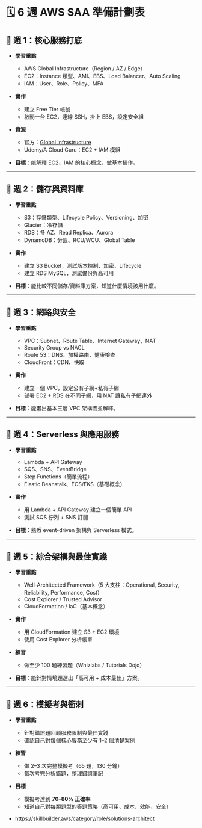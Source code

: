 # 🗓 6 週 AWS SAA 準備計劃表

## 📍 週 1：核心服務打底

* **學習重點**

    * AWS Global Infrastructure（Region / AZ / Edge）
    * EC2：Instance 類型、AMI、EBS、Load Balancer、Auto Scaling
    * IAM：User、Role、Policy、MFA
* **實作**

    * 建立 Free Tier 帳號
    * 啟動一台 EC2，連線 SSH，掛上 EBS，設定安全組
* **資源**

    * 官方：[Global Infrastructure](https://aws.amazon.com/about-aws/global-infrastructure/)
    * Udemy/A Cloud Guru：EC2 + IAM 模組
* **目標**：能解釋 EC2、IAM 的核心概念，做基本操作。

---

## 📍 週 2：儲存與資料庫

* **學習重點**

    * S3：存儲類型、Lifecycle Policy、Versioning、加密
    * Glacier：冷存儲
    * RDS：多 AZ、Read Replica、Aurora
    * DynamoDB：分區、RCU/WCU、Global Table
* **實作**

    * 建立 S3 Bucket，測試版本控制、加密、Lifecycle
    * 建立 RDS MySQL，測試備份與高可用
* **目標**：能比較不同儲存/資料庫方案，知道什麼情境該用什麼。

---

## 📍 週 3：網路與安全

* **學習重點**

    * VPC：Subnet、Route Table、Internet Gateway、NAT
    * Security Group vs NACL
    * Route 53：DNS、加權路由、健康檢查
    * CloudFront：CDN、快取
* **實作**

    * 建立一個 VPC，設定公有子網+私有子網
    * 部署 EC2 + RDS 在不同子網，用 NAT 讓私有子網連外
* **目標**：能畫出基本三層 VPC 架構圖並解釋。

---

## 📍 週 4：Serverless 與應用服務

* **學習重點**

    * Lambda + API Gateway
    * SQS、SNS、EventBridge
    * Step Functions（簡單流程）
    * Elastic Beanstalk、ECS/EKS（基礎概念）
* **實作**

    * 用 Lambda + API Gateway 建立一個簡單 API
    * 測試 SQS 佇列 + SNS 訂閱
* **目標**：熟悉 event-driven 架構與 Serverless 模式。

---

## 📍 週 5：綜合架構與最佳實踐

* **學習重點**

    * Well-Architected Framework（5 大支柱：Operational, Security, Reliability, Performance, Cost）
    * Cost Explorer / Trusted Advisor
    * CloudFormation / IaC（基本概念）
* **實作**

    * 用 CloudFormation 建立 S3 + EC2 環境
    * 使用 Cost Explorer 分析帳單
* **練習**

    * 做至少 100 題練習題（Whizlabs / Tutorials Dojo）
* **目標**：能針對情境題選出「高可用 + 成本最佳」方案。

---

## 📍 週 6：模擬考與衝刺

* **學習重點**

    * 針對錯誤題回顧服務限制與最佳實踐
    * 確認自己對每個核心服務至少有 1–2 個清楚案例
* **練習**

    * 做 2–3 次完整模擬考（65 題，130 分鐘）
    * 每次考完分析錯題，整理錯誤筆記
* **目標**

    * 模擬考達到 **70–80% 正確率**
    * 知道自己對每類題型的答題策略（高可用、成本、效能、安全）

* https://skillbuilder.aws/category/role/solutions-architect